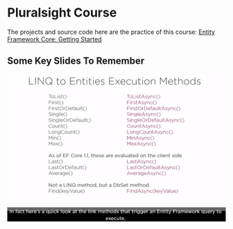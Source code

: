 # Pluralsight Course

The projects and source code here are the practice of this course:
[Entity Framework Core: Getting Started](https://app.pluralsight.com/library/courses/entity-framework-core-getting-started/table-of-contents)

## Some Key Slides To Remember
![](Slides/LinqQueryExecutionMethodsWithTheirAsyncCounterpart.jpg)